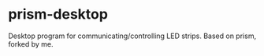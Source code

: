 # prism-desktop
Desktop program for communicating/controlling LED strips. Based on prism, forked by me.
